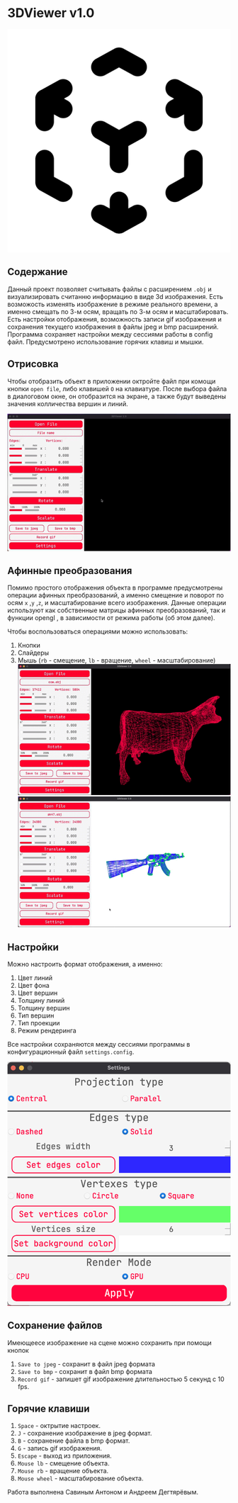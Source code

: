 # 3DViewer v1.0

![logo](./src/images/3DviewerLogo.png)

## Содержание

Данный проект позволяет считывать файлы с расширением `.obj` и визуализировать считанню информацию в виде 3d изображения. Есть возможость изменять изображение в режиме реального времени, а именно смещать по 3-м осям, вращать по 3-м осям и масштабировать. Есть настройки отображения, возможность записи gif изображения и сохранения текущего изображения в файлы jpeg и bmp расширений. Программа сохраняет настройки между сессиями работы в config файл. Предусмотрено использование горячих клавиш и мышки.

## Отрисовка

Чтобы отобразить объект в приложении октройте файл при комощи кнопки `open file`, либо клавишей `O` на клавиатуре.
После выбора файла в диалоговом окне, он отобразится на экране, а также будут выведены значения колличества вершин и линий.

![open_file](./src/images/open_file.gif)

## Афинные преобразования

Помимо простого отображения объекта в программе предусмотрены операции афинных преобразований, а именно смещение и поворот по осям `x` ,`y` ,`z`, и масштабирование всего изображения.
Данные операции используют как собственные матрицы афинных преобразований, так и функции opengl , в зависимости от режима работы (об этом далее).

Чтобы воспользоваться операциями можно использовать:

 1) Кнопки
 2) Слайдеры
 3) Мышь (`rb` - смещение, `lb` - вращение, `wheel` - масштабирование)
 ![buttons](./src/images/buttons.gif)
 ![sliders](./src/images/sliders.gif)

## Настройки

Можно настроить формат отображения, а именно:

 1) Цвет линий
 2) Цвет фона
 3) Цвет вершин
 4) Толщину линий
 5) Толщину вершин
 6) Тип вершин
 7) Тип проекции
 8) Режим рендеринга

Все настройки сохраняются между сессиями программы в конфигурационный файл `settings.config`.

![settings](./src/images/settings.png)

## Сохранение файлов

Имеющеесе изображение на сцене можно сохранить при помощи кнопок

 1) `Save to jpeg` - сохранит в файл jpeg формата
 2) `Save to bmp` - сохранит в файл bmp формата
 3) `Record gif` - запишет gif изображение длительностью 5 секунд с 10 fps.

## Горячие клавиши

 1) `Space` - октрытие настроек.
 2) `J` - сохранение изображение в jpeg формат.
 3) `B` - сохранение файла в bmp формат.
 4) `G` - запись gif изображения.
 5) `Escape` - выход из приложения.
 6) `Mouse lb` - смещение объекта.
 7) `Mouse rb` - вращение объекта.
 8) `Mouse wheel` - масштабирование объекта.

Работа выполнена Савиным Антоном и Андреем Дегтярёвым.
